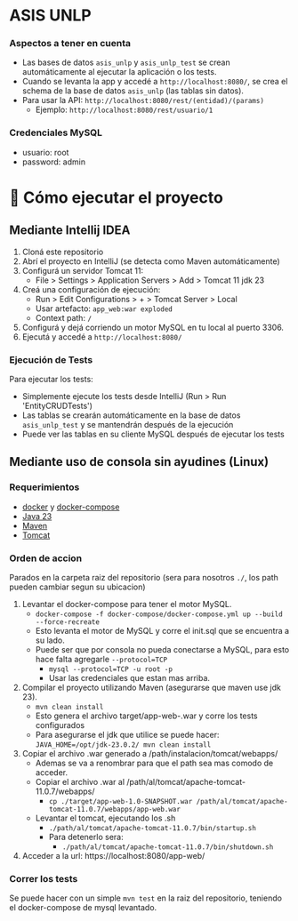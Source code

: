 # ASIS UNLP
### Aspectos a tener en cuenta
- Las bases de datos `asis_unlp` y `asis_unlp_test` se crean automáticamente al ejecutar la aplicación o los tests.
- Cuando se levanta la app y accedé a `http://localhost:8080/`, se crea el schema de la base de datos `asis_unlp` (las tablas sin datos).
- Para usar la API:  `http://localhost:8080/rest/(entidad)/(params)`
  - Ejemplo: `http://localhost:8080/rest/usuario/1`

### Credenciales MySQL
- usuario: root
- password: admin

# 🚀 Cómo ejecutar el proyecto

## Mediante Intellij IDEA

1. Cloná este repositorio
2. Abrí el proyecto en IntelliJ (se detecta como Maven automáticamente)
3. Configurá un servidor Tomcat 11:
   - File > Settings > Application Servers > Add > Tomcat 11 jdk 23
4. Creá una configuración de ejecución:
   - Run > Edit Configurations > + > Tomcat Server > Local
   - Usar artefacto: `app_web:war exploded`
   - Context path: `/`
5. Configurá y dejá corriendo un motor MySQL en tu local al puerto 3306.
6. Ejecutá y accedé a `http://localhost:8080/`

### Ejecución de Tests

Para ejecutar los tests:
- Simplemente ejecute los tests desde IntelliJ (Run > Run 'EntityCRUDTests')
- Las tablas se crearán automáticamente en la base de datos `asis_unlp_test` y se mantendrán después de la ejecución
- Puede ver las tablas en su cliente MySQL después de ejecutar los tests


## Mediante uso de consola sin ayudines (Linux)
### Requerimientos
- [docker](https://docs.docker.com/engine/install/) y [docker-compose](https://docs.docker.com/compose/install/)
- [Java 23](https://www.oracle.com/java/technologies/javase/jdk23-archive-downloads.html)
- [Maven](https://maven.apache.org/install.html)
- [Tomcat](https://tomcat.apache.org/)

### Orden de accion
Parados en la carpeta raiz del repositorio (sera para nosotros `./`, los path pueden cambiar segun su ubicacion)
1. Levantar el docker-compose para tener el motor MySQL.
   - `docker-compose -f docker-compose/docker-compose.yml up --build --force-recreate`
   - Esto levanta el motor de MySQL y corre el init.sql que se encuentra a su lado.
   - Puede ser que por consola no pueda conectarse a MySQL, para esto hace falta agregarle `--protocol=TCP`
     - `mysql --protocol=TCP -u root -p`
     - Usar las credenciales que estan mas arriba.
2. Compilar el proyecto utilizando Maven (asegurarse que maven use jdk 23).
   - `mvn clean install`
   - Esto genera el archivo target/app-web-<version>.war y corre los tests configurados
   - Para asegurarse el jdk que utilice se puede hacer: `JAVA_HOME=/opt/jdk-23.0.2/ mvn clean install`
3. Copiar el archivo .war generado a /path/instalacion/tomcat/webapps/
   - Ademas se va a renombrar para que el path sea mas comodo de acceder.
   - Copiar el archivo .war al /path/al/tomcat/apache-tomcat-11.0.7/webapps/
     - `cp ./target/app-web-1.0-SNAPSHOT.war /path/al/tomcat/apache-tomcat-11.0.7/webapps/app-web.war`
   - Levantar el tomcat, ejecutando los .sh
     - `./path/al/tomcat/apache-tomcat-11.0.7/bin/startup.sh`
     - Para detenerlo sera:
       - `./path/al/tomcat/apache-tomcat-11.0.7/bin/shutdown.sh`
4. Acceder a la url: https://localhost:8080/app-web/

### Correr los tests
Se puede hacer con un simple `mvn test` en la raiz del repositorio, teniendo el docker-compose de mysql levantado.











